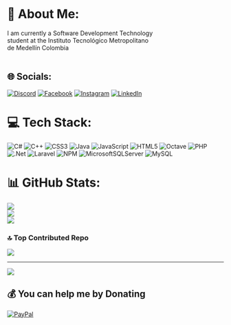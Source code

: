 # 💫 About Me:
I am currently a Software Development Technology <br>student at the Instituto Tecnológico Metropolitano <br>de Medellín Colombia<br><br>


## 🌐 Socials:
[![Discord](https://img.shields.io/badge/Discord-%237289DA.svg?logo=discord&logoColor=white)](https://discord.gg/hb7RncaX) [![Facebook](https://img.shields.io/badge/Facebook-%231877F2.svg?logo=Facebook&logoColor=white)](https://facebook.com/DDiego.Rodriguz) [![Instagram](https://img.shields.io/badge/Instagram-%23E4405F.svg?logo=Instagram&logoColor=white)](https://instagram.com/6_rdgz_6) [![LinkedIn](https://img.shields.io/badge/LinkedIn-%230077B5.svg?logo=linkedin&logoColor=white)](https://linkedin.com/in/diegordrz) 

# 💻 Tech Stack:
![C#](https://img.shields.io/badge/c%23-%23239120.svg?style=flat&logo=c-sharp&logoColor=white) ![C++](https://img.shields.io/badge/c++-%2300599C.svg?style=flat&logo=c%2B%2B&logoColor=white) ![CSS3](https://img.shields.io/badge/css3-%231572B6.svg?style=flat&logo=css3&logoColor=white) ![Java](https://img.shields.io/badge/java-%23ED8B00.svg?style=flat&logo=java&logoColor=white) ![JavaScript](https://img.shields.io/badge/javascript-%23323330.svg?style=flat&logo=javascript&logoColor=%23F7DF1E) ![HTML5](https://img.shields.io/badge/html5-%23E34F26.svg?style=flat&logo=html5&logoColor=white) ![Octave](https://img.shields.io/badge/OCTAVE-darkblue?style=flat&logo=octave&logoColor=fcd683) ![PHP](https://img.shields.io/badge/php-%23777BB4.svg?style=flat&logo=php&logoColor=white) ![.Net](https://img.shields.io/badge/.NET-5C2D91?style=flat&logo=.net&logoColor=white) ![Laravel](https://img.shields.io/badge/laravel-%23FF2D20.svg?style=flat&logo=laravel&logoColor=white) ![NPM](https://img.shields.io/badge/NPM-%23000000.svg?style=flat&logo=npm&logoColor=white) ![MicrosoftSQLServer](https://img.shields.io/badge/Microsoft%20SQL%20Sever-CC2927?style=flat&logo=microsoft%20sql%20server&logoColor=white) ![MySQL](https://img.shields.io/badge/mysql-%2300f.svg?style=flat&logo=mysql&logoColor=white)
# 📊 GitHub Stats:
![](https://github-readme-stats.vercel.app/api?username=DiegoRdrz&theme=highcontrast&hide_border=false&include_all_commits=false&count_private=false)<br/>
![](https://github-readme-streak-stats.herokuapp.com/?user=DiegoRdrz&theme=highcontrast&hide_border=false)<br/>
![](https://github-readme-stats.vercel.app/api/top-langs/?username=DiegoRdrz&theme=highcontrast&hide_border=false&include_all_commits=false&count_private=false&layout=compact)

### 🔝 Top Contributed Repo
![](https://github-contributor-stats.vercel.app/api?username=DiegoRdrz&limit=5&theme=gruvbox&combine_all_yearly_contributions=true)

---
[![](https://visitcount.itsvg.in/api?id=DiegoRdrz&icon=3&color=2)](https://visitcount.itsvg.in)

  ## 💰 You can help me by Donating
  [![PayPal](https://img.shields.io/badge/PayPal-00457C?style=for-the-badge&logo=paypal&logoColor=white)](https://paypal.me/diegordrz455) 

  
<!-- Proudly created with GPRM ( https://gprm.itsvg.in ) -->
